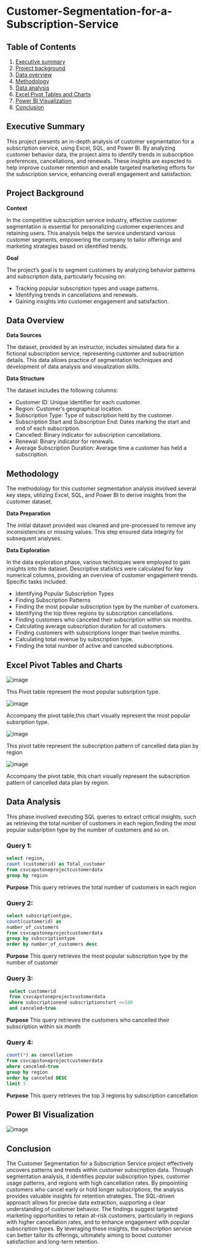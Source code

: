 # Customer-Segmentation-for-a-Subscription-Service
## Table of Contents
1. [Executive summary](executivesummary)
2. [Project background](projectbackground)
3. [Data overview](dataoverview)
4. [Methodology](methodology)
5. [Data analysis](data-analysis)
6. [Excel Pivot Tables and Charts](excelpivottablesandcharts)
7. [Power BI Visualization](powerbivisualization)
8. [Conclusion](conclusion)

## Executive Summary
This project presents an in-depth analysis of customer segmentation for a subscription service, using Excel, SQL, and Power BI. By analyzing customer behavior data, the project aims to identify trends in subscription preferences, cancellations, and renewals. These insights are expected to help improve customer retention and enable targeted marketing efforts for the subscription service, enhancing overall engagement and satisfaction.
## Project Background
**Context**

In the competitive subscription service industry, effective customer segmentation is essential for personalizing customer experiences and retaining users. This analysis helps the service understand various customer segments, empowering the company to tailor offerings and marketing strategies based on identified trends.

**Goal**

The project’s goal is to segment customers by analyzing behavior patterns and subscription data, particularly focusing on:
- Tracking popular subscription types and usage patterns.
- Identifying trends in cancellations and renewals.
- Gaining insights into customer engagement and satisfaction.
## Data Overview
**Data Sources**

The dataset, provided by an instructor, includes simulated data for a fictional subscription service, representing customer and subscription details. This data allows practice of segmentation techniques and development of data analysis and visualization skills.

**Data Structure**

The dataset includes the following columns:
- Customer ID: Unique identifier for each customer.
- Region: Customer’s geographical location.
- Subscription Type: Type of subscription held by the customer.
- Subscription Start and Subscription End: Dates marking the start and end of each subscription.
- Cancelled: Binary indicator for subscription cancellations.
- Renewal: Binary indicator for renewals.
- Average Subscription Duration: Average time a customer has held a subscription.
## Methodology
The methodology for this customer segmentation analysis involved several key steps, utilizing Excel, SQL, and Power BI to derive insights from the customer dataset.

**Data Preparation**
	
The initial dataset provided was cleaned and pre-processed to remove any inconsistencies or missing values. This step ensured data integrity for subsequent analyses.
	
**Data Exploration**

In the data exploration phase, various techniques were employed to gain insights into the dataset. Descriptive statistics were calculated for key numerical columns, providing an overview of customer engagement trends. Specific tasks included:
- Identifying Popular Subscription Types
- Finding Subscription Patterns
- Finding the most popular subscription type by the number of customers.
- Identifying the top three regions by subscription cancellations.
- Finding customers who canceled their subscription within six months.
- Calculating average subscription duration for all customers.
- Finding customers with subscriptions longer than twelve months.
- Calculating total revenue by subscription type.
- Finding the total number of active and canceled subscriptions.
## Excel Pivot Tables and Charts
![image](https://github.com/user-attachments/assets/f64c1855-7784-46af-99a4-5601881e5e48)

This Pivot table represent the most popular subsription type.

![image](https://github.com/user-attachments/assets/88bf139e-9348-47a9-b800-c94eca44db83)

Accompany the pivot table,this chart visually represent the most popular subsription type.

![image](https://github.com/user-attachments/assets/57740a7c-dbd1-4c79-8268-8571dab39445)

This pivot table represent the subscription pattern of cancelled data plan by region

![image](https://github.com/user-attachments/assets/11c5c928-fc16-450b-b880-6891e10c27b4)

Accompany the pivot table, this chart visually represent the subscription pattern of cancelled data plan by region.

## Data Analysis
This phase involved executing SQL queries to extract critical insights, such as retrieving the total number of customers in each region,finding the most popular subsription type by the number of customers and so on.
### Query 1:
```sql
select region,			
count (customerid) as Total_customer			
from csvcapstoneprojectcustomerdata			
group by region			
```
**Purpose** This query retrieves the total number of customers in each region
### Query 2:
```sql
select subscriptiontype,			
count(customerid) as 			
number_of_customers			
from csvcapstoneprojectcustomerdata			
group by subscriptiontype			
order by number_of_customers desc			
```
**Purpose** This query retrieves the most popular subscription type by the number of customer
### Query 3:
```sql
 select customerid				
 from csvcapstoneprojectcustomerdata				
 where subscriptionend-subscriptionstart <=180				
 and canceled=true
```
**Purpose** This query retrieves the customers who cancelled their subscription within six month
### Query 4:
```sql
count(*) as cancellation			
from csvcapstoneprojectcustomerdata			
where canceled=true			
group by region			
order by canceled DESC			
limit 3			
```
**Purpose** This query retrieves the top 3 regions by subscription cancellation
## Power BI Visualization
![image](https://github.com/user-attachments/assets/f4dfc3d5-c219-4bc1-8632-8cf49b8e726c)

## Conclusion
The Customer Segmentation for a Subscription Service project effectively uncovers patterns and trends within customer subscription data. Through segmentation analysis, it identifies popular subscription types, customer usage patterns, and regions with high cancellation rates. By pinpointing customers who cancel early or hold longer subscriptions, the analysis provides valuable insights for retention strategies. The SQL-driven approach allows for precise data extraction, supporting a clear understanding of customer behavior.
The findings suggest targeted marketing opportunities to retain at-risk customers, particularly in regions with higher cancellation rates, and to enhance engagement with popular subscription types. By leveraging these insights, the subscription service can better tailor its offerings, ultimately aiming to boost customer satisfaction and long-term retention.
